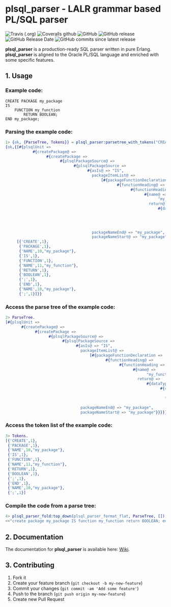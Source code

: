 # plsql_parser - LALR grammar based PL/SQL parser

![Travis (.org)](https://img.shields.io/travis/K2InformaticsGmbH/plsql_parser.svg)
![Coveralls github](https://img.shields.io/coveralls/github/K2InformaticsGmbH/plsql_parser.svg)
![GitHub](https://img.shields.io/github/license/K2InformaticsGmbH/plsql_parser.svg)
![GitHub release](https://img.shields.io/github/release/K2InformaticsGmbH/plsql_parser.svg)
![GitHub Release Date](https://img.shields.io/github/release-date/K2InformaticsGmbH/plsql_parser.svg)
![GitHub commits since latest release](https://img.shields.io/github/commits-since/K2InformaticsGmbH/plsql_parser/1.2.1.svg)

**plsql_parser** is a production-ready SQL parser written in pure Erlang. **plsql_parser** is aligned to the Oracle PL/SQL language and enriched with some specific features.

## 1. Usage

### Example code:

```
CREATE PACKAGE my_package
IS
    FUNCTION my_function 
        RETURN BOOLEAN;
END my_package;
```

### Parsing the example code:

```erlang
1> {ok, {ParseTree, Tokens}} = plsql_parser:parsetree_with_tokens("CREATE PACKAGE my_package IS FUNCTION my_function RETURN BOOLEAN; END my_package;").
{ok,{[#{plsqlUnit =>
            #{createPackage@ =>
                  #{createPackage =>
                        #{plsqlPackageSource@ =>
                              #{plsqlPackageSource =>
                                    #{asIs@ => "IS",
                                      packageItemList@ =>
                                          [#{packageFunctionDeclaration =>
                                                 #{functionHeading@ =>
                                                       #{functionHeading =>
                                                             #{name@ =>
                                                                   "my_function",
                                                               return@ =>
                                                                   #{dataType =>
                                                                         #{class@ =>
                                                                               plsql,
                                                                           type@ =>
                                                                               "BOOLEAN"}}}}}}],
                                      packageNameEnd@ => "my_package",
                                      packageNameStart@ => "my_package"}}}}}}],
     [{'CREATE',1},
      {'PACKAGE',1},
      {'NAME',10,"my_package"},
      {'IS',1},
      {'FUNCTION',1},
      {'NAME',11,"my_function"},
      {'RETURN',1},
      {'BOOLEAN',1},
      {';',1},
      {'END',1},
      {'NAME',10,"my_package"},
      {';',1}]}}
```

### Access the parse tree of the example code:

```erlang
2> ParseTree.
[#{plsqlUnit =>
       #{createPackage@ =>
             #{createPackage =>
                   #{plsqlPackageSource@ =>
                         #{plsqlPackageSource =>
                               #{asIs@ => "IS",
                                 packageItemList@ =>
                                     [#{packageFunctionDeclaration =>
                                            #{functionHeading@ =>
                                                  #{functionHeading =>
                                                        #{name@ =>
                                                              "my_function",
                                                          return@ =>
                                                              #{dataType =>
                                                                    #{class@ =>
                                                                          plsql,
                                                                      type@ =>
                                                                          "BOOLEAN"}}}}}}],
                                 packageNameEnd@ => "my_package",
                                 packageNameStart@ => "my_package"}}}}}}]
```

### Access the token list of the example code:

```erlang
3> Tokens.
[{'CREATE',1},
 {'PACKAGE',1},
 {'NAME',10,"my_package"},
 {'IS',1},
 {'FUNCTION',1},
 {'NAME',11,"my_function"},
 {'RETURN',1},
 {'BOOLEAN',1},
 {';',1},
 {'END',1},
 {'NAME',10,"my_package"},
 {';',1}]
```

### Compile the code from a parse tree:

```erlang
4> plsql_parser_fold:top_down(plsql_parser_format_flat, ParseTree, []).
<<"create package my_package IS function my_function return BOOLEAN; end my_package;">>
```

## 2. Documentation

The documentation for **plsql_parser** is available here: [Wiki](https://github.com/K2InformaticsGmbH/plsql_parser/wiki).

## 3. Contributing

1. Fork it
2. Create your feature branch (`git checkout -b my-new-feature`)
3. Commit your changes (`git commit -am 'Add some feature'`)
4. Push to the branch (`git push origin my-new-feature`)
5. Create new Pull Request
